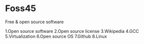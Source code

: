 # Foss45
Free & open source software

1.Open source software
2.Open source license
3.Wikipedia
4.GCC
5.Virtualization
6.Open source OS
7.Github
8.Linux

